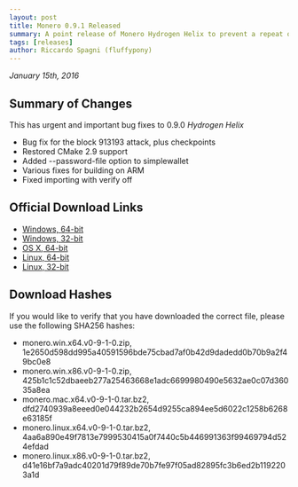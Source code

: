 ```yaml
---
layout: post
title: Monero 0.9.1 Released
summary: A point release of Monero Hydrogen Helix to prevent a repeat of the block 913193 attack
tags: [releases]
author: Riccardo Spagni (fluffypony)
---
```


*January 15th, 2016*

## Summary of Changes

This has urgent and important bug fixes to 0.9.0 *Hydrogen Helix*

- Bug fix for the block 913193 attack, plus checkpoints
- Restored CMake 2.9 support
- Added --password-file option to simplewallet
- Various fixes for building on ARM
- Fixed importing with verify off

## Official Download Links

- [Windows, 64-bit](https://downloads.getmonero.org/monero.win.x64.v0-9-1-0.zip)
- [Windows, 32-bit](https://downloads.getmonero.org/monero.win.x86.v0-9-1-0.zip)
- [OS X, 64-bit](https://downloads.getmonero.org/monero.mac.x64.v0-9-1-0.tar.bz2)
- [Linux, 64-bit](https://downloads.getmonero.org/monero.linux.x64.v0-9-1-0.tar.bz2)
- [Linux, 32-bit](https://downloads.getmonero.org/monero.linux.x86.v0-9-1-0.tar.bz2)

## Download Hashes

If you would like to verify that you have downloaded the correct file, please use the following SHA256 hashes:

- monero.win.x64.v0-9-1-0.zip, 1e2650d598dd995a40591596bde75cbad7af0b42d9dadedd0b70b9a2f49bc0e8
- monero.win.x86.v0-9-1-0.zip, 425b1c1c52dbaeeb277a25463668e1adc6699980490e5632ae0c07d36035a8ea
- monero.mac.x64.v0-9-1-0.tar.bz2, dfd2740939a8eeed0e044232b2654d9255ca894ee5d6022c1258b6268e63185f
- monero.linux.x64.v0-9-1-0.tar.bz2, 4aa6a890e49f7813e7999530415a0f7440c5b446991363f99469794d524efdad
- monero.linux.x86.v0-9-1-0.tar.bz2, d41e16bf7a9adc40201d79f89de70b7fe97f05ad82895fc3b6ed2b1192203a1d
